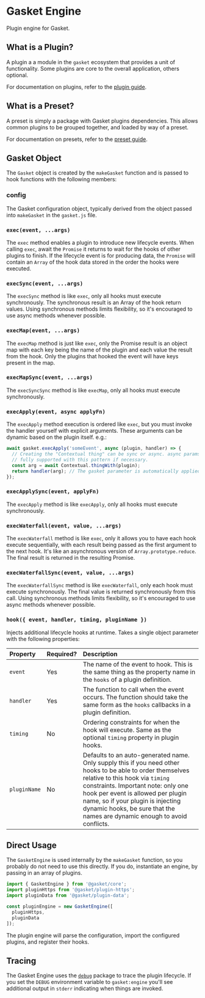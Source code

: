 # Gasket Engine

Plugin engine for Gasket.

## What is a Plugin?

A plugin a a module in the `gasket` ecosystem that provides a unit of
functionality. Some plugins are core to the overall application, others
optional.

For documentation on plugins, refer to the [plugin guide].

## What is a Preset?

A preset is simply a package with Gasket plugins dependencies. This allows
common plugins to be grouped together, and loaded by way of a preset.

For documentation on presets, refer to the [preset guide].

## Gasket Object

The `Gasket` object is created by the `makeGasket` function and is passed to hook functions with the following members:

### config

The Gasket configuration object, typically derived from the object passed into `makeGasket` in the `gasket.js` file.

### `exec(event, ...args)`

The `exec` method enables a plugin to introduce new lifecycle events. When
calling `exec`, await the `Promise` it returns to wait for the hooks of other
plugins to finish. If the lifecycle event is for producing data, the `Promise`
will contain an `Array` of the hook data stored in the order the hooks were
executed.

### `execSync(event, ...args)`

The `execSync` method is like `exec`, only all hooks must execute synchronously.
The synchronous result is an Array of the hook return values. Using synchronous
methods limits flexibility, so it's encouraged to use async methods whenever
possible.

### `execMap(event, ...args)`

The `execMap` method is just like `exec`, only the Promise result is an object
map with each key being the name of the plugin and each value the result from
the hook. Only the plugins that hooked the event will have keys present in the
map.

### `execMapSync(event, ...args)`

The `execSyncSync` method is like `execMap`, only all hooks must execute
synchronously.

### `execApply(event, async applyFn)`

The `execApply` method execution is ordered like `exec`, but you must invoke the
handler yourself with explicit arguments. These arguments can be dynamic based
on the plugin itself. e.g.:

```js
await gasket.execApply('someEvent', async (plugin, handler) => {
  // Creating the "Contextual thing" can be sync or async. async params are
  // fully supported with this pattern if necessary.
  const arg = await Contextual.thingWith(plugin);
  return handler(arg); // The gasket parameter is automatically applied
});
```

### `execApplySync(event, applyFn)`

The `execApply` method is like `execApply`, only all hooks must execute
synchronously.

### `execWaterfall(event, value, ...args)`

The `execWaterfall` method is like `exec`, only it allows you to have each hook
execute sequentially, with each result being passed as the first argument to the
next hook. It's like an asynchronous version of `Array.prototype.reduce`. The
final result is returned in the resulting Promise.

### `execWaterfallSync(event, value, ...args)`

The `execWaterfallSync` method is like `execWaterfall`, only each hook must
execute synchronously. The final value is returned synchronously from this call.
Using synchronous methods limits flexibility, so it's encouraged to use async
methods whenever possible.

### `hook({ event, handler, timing, pluginName })`

Injects additional lifecycle hooks at runtime. Takes a single object parameter
with the following properties:

| Property     | Required? | Description                                                                                                                                                                                                                                                                                                                                 |
|:-------------|:----------|:--------------------------------------------------------------------------------------------------------------------------------------------------------------------------------------------------------------------------------------------------------------------------------------------------------------------------------------------|
| `event`      | Yes       | The name of the event to hook. This is the same thing as the property name in the `hooks` of a plugin definition.                                                                                                                                                                                                                           |
| `handler`    | Yes       | The function to call when the event occurs. The function should take the same form as the `hooks` callbacks in a plugin definition.                                                                                                                                                                                                         |
| `timing`     | No        | Ordering constraints for when the hook will execute. Same as the optional `timing` property in plugin hooks.                                                                                                                                                                                                                                |
| `pluginName` | No        | Defaults to an auto-generated name. Only supply this if you need other hooks to be able to order themselves relative to this hook via `timing` constraints. Important note: only one hook per event is allowed per plugin name, so if your plugin is injecting dynamic hooks, be sure that the names are dynamic enough to avoid conflicts. |

## Direct Usage

The `GasketEngine` is used internally by the `makeGasket` function, so you probably do not need
to use this directly. If you do, instantiate an engine, by passing in an array of plugins.

```js
import { GasketEngine } from '@gasket/core';
import pluginHttps from '@gasket/plugin-https';
import pluginData from '@gasket/plugin-data';

const pluginEngine = new GasketEngine([
  pluginHttps,
  pluginData
]);
```

The plugin engine will parse the configuration, import the configured plugins,
and register their hooks.

## Tracing

The Gasket Engine uses the [`debug`](https://www.npmjs.com/package/debug) package to trace the plugin lifecycle. If you set the `DEBUG` environment variable to `gasket:engine` you'll see additional output in `stderr` indicating when things are invoked.

<!-- LINKS -->

[preset guide]: /docs/authoring-presets.md
[plugin guide]: /docs/authoring-plugins.md
